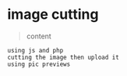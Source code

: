 **image cutting**
====
>content
	
	using js and php
	cutting the image then upload it
	using pic previews 
	